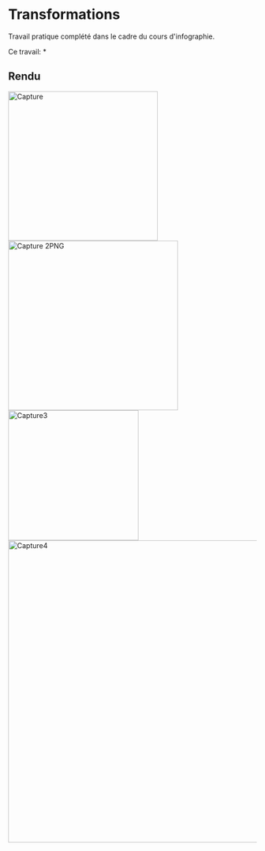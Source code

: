 # Transformations
Travail pratique complété dans le cadre du cours d'infographie.

Ce travail:
*

## Rendu
<img width="303" alt="Capture" src="https://user-images.githubusercontent.com/22164525/158265889-d2e9860a-27eb-4c1a-9805-61f53d9fd3d7.PNG">

<img width="344" alt="Capture 2PNG" src="https://user-images.githubusercontent.com/22164525/158265910-743157fc-61c0-46fc-b52a-658b25b5c283.PNG">

<img width="264" alt="Capture3" src="https://user-images.githubusercontent.com/22164525/158265930-6ac4916b-f80f-4267-b1e1-e02d6383f904.PNG">

<img width="613" alt="Capture4" src="https://user-images.githubusercontent.com/22164525/158265938-0b057d8b-4450-4ce4-9fbd-0fcb4d38100b.PNG">

